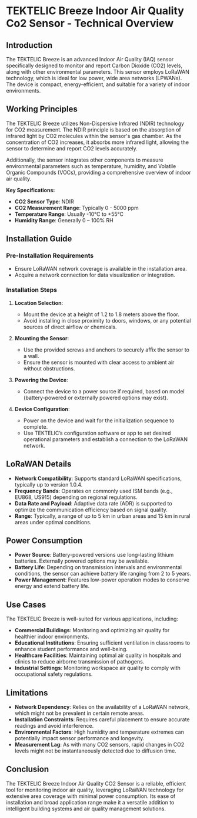 # TEKTELIC Breeze Indoor Air Quality Co2 Sensor - Technical Overview

## Introduction
The TEKTELIC Breeze is an advanced Indoor Air Quality (IAQ) sensor specifically designed to monitor and report Carbon Dioxide (CO2) levels, along with other environmental parameters. This sensor employs LoRaWAN technology, which is ideal for low power, wide area networks (LPWANs). The device is compact, energy-efficient, and suitable for a variety of indoor environments.

## Working Principles

The TEKTELIC Breeze utilizes Non-Dispersive Infrared (NDIR) technology for CO2 measurement. The NDIR principle is based on the absorption of infrared light by CO2 molecules within the sensor's gas chamber. As the concentration of CO2 increases, it absorbs more infrared light, allowing the sensor to determine and report CO2 levels accurately.

Additionally, the sensor integrates other components to measure environmental parameters such as temperature, humidity, and Volatile Organic Compounds (VOCs), providing a comprehensive overview of indoor air quality.

**Key Specifications:**

- **CO2 Sensor Type**: NDIR
- **CO2 Measurement Range**: Typically 0 - 5000 ppm
- **Temperature Range**: Usually -10°C to +55°C
- **Humidity Range**: Generally 0 – 100% RH

## Installation Guide

### Pre-Installation Requirements
- Ensure LoRaWAN network coverage is available in the installation area.
- Acquire a network connection for data visualization or integration.

### Installation Steps

1. **Location Selection**: 
   - Mount the device at a height of 1.2 to 1.8 meters above the floor.
   - Avoid installing in close proximity to doors, windows, or any potential sources of direct airflow or chemicals.

2. **Mounting the Sensor**:
   - Use the provided screws and anchors to securely affix the sensor to a wall.
   - Ensure the sensor is mounted with clear access to ambient air without obstructions.

3. **Powering the Device**:
   - Connect the device to a power source if required, based on model (battery-powered or externally powered options may exist).

4. **Device Configuration**:
   - Power on the device and wait for the initialization sequence to complete.
   - Use TEKTELIC’s configuration software or app to set desired operational parameters and establish a connection to the LoRaWAN network.

## LoRaWAN Details

- **Network Compatibility**: Supports standard LoRaWAN specifications, typically up to version 1.0.4.
- **Frequency Bands**: Operates on commonly used ISM bands (e.g., EU868, US915) depending on regional regulations.
- **Data Rate and Payload**: Adaptive data rate (ADR) is supported to optimize the communication efficiency based on signal quality.
- **Range**: Typically, a range of up to 5 km in urban areas and 15 km in rural areas under optimal conditions.

## Power Consumption

- **Power Source**: Battery-powered versions use long-lasting lithium batteries. Externally powered options may be available.
- **Battery Life**: Depending on transmission intervals and environmental conditions, the sensor can achieve battery life ranging from 2 to 5 years.
- **Power Management**: Features low-power operation modes to conserve energy and extend battery life.

## Use Cases

The TEKTELIC Breeze is well-suited for various applications, including:

- **Commercial Buildings**: Monitoring and optimizing air quality for healthier indoor environments.
- **Educational Institutions**: Ensuring sufficient ventilation in classrooms to enhance student performance and well-being.
- **Healthcare Facilities**: Maintaining optimal air quality in hospitals and clinics to reduce airborne transmission of pathogens.
- **Industrial Settings**: Monitoring workspace air quality to comply with occupational safety regulations.

## Limitations

- **Network Dependency**: Relies on the availability of a LoRaWAN network, which might not be prevalent in certain remote areas.
- **Installation Constraints**: Requires careful placement to ensure accurate readings and avoid interference.
- **Environmental Factors**: High humidity and temperature extremes can potentially impact sensor performance and longevity.
- **Measurement Lag**: As with many CO2 sensors, rapid changes in CO2 levels might not be instantaneously detected due to diffusion time.

## Conclusion

The TEKTELIC Breeze Indoor Air Quality CO2 Sensor is a reliable, efficient tool for monitoring indoor air quality, leveraging LoRaWAN technology for extensive area coverage with minimal power consumption. Its ease of installation and broad application range make it a versatile addition to intelligent building systems and air quality management solutions.